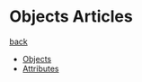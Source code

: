 Objects Articles
================

[back](../..)

- [Objects](objects.md)
- [Attributes](attributes.md)